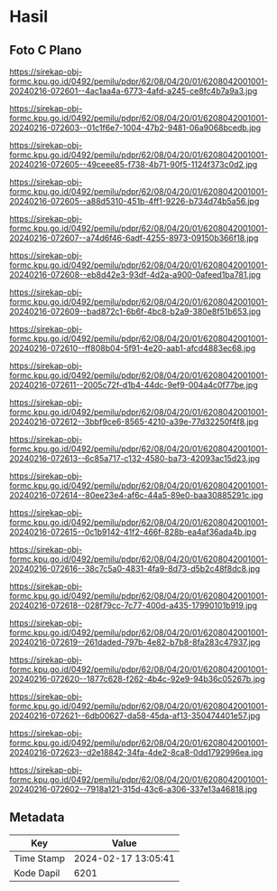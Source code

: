 # Hasil

## Foto C Plano

https://sirekap-obj-formc.kpu.go.id/0492/pemilu/pdpr/62/08/04/20/01/6208042001001-20240216-072601--4ac1aa4a-6773-4afd-a245-ce8fc4b7a9a3.jpg

https://sirekap-obj-formc.kpu.go.id/0492/pemilu/pdpr/62/08/04/20/01/6208042001001-20240216-072603--01c1f6e7-1004-47b2-9481-06a9068bcedb.jpg

https://sirekap-obj-formc.kpu.go.id/0492/pemilu/pdpr/62/08/04/20/01/6208042001001-20240216-072605--49ceee85-f738-4b71-90f5-1124f373c0d2.jpg

https://sirekap-obj-formc.kpu.go.id/0492/pemilu/pdpr/62/08/04/20/01/6208042001001-20240216-072605--a88d5310-451b-4ff1-9226-b734d74b5a56.jpg

https://sirekap-obj-formc.kpu.go.id/0492/pemilu/pdpr/62/08/04/20/01/6208042001001-20240216-072607--a74d6f46-6adf-4255-8973-09150b366f18.jpg

https://sirekap-obj-formc.kpu.go.id/0492/pemilu/pdpr/62/08/04/20/01/6208042001001-20240216-072608--eb8d42e3-93df-4d2a-a900-0afeed1ba781.jpg

https://sirekap-obj-formc.kpu.go.id/0492/pemilu/pdpr/62/08/04/20/01/6208042001001-20240216-072609--bad872c1-6b6f-4bc8-b2a9-380e8f51b653.jpg

https://sirekap-obj-formc.kpu.go.id/0492/pemilu/pdpr/62/08/04/20/01/6208042001001-20240216-072610--ff808b04-5f91-4e20-aab1-afcd4883ec68.jpg

https://sirekap-obj-formc.kpu.go.id/0492/pemilu/pdpr/62/08/04/20/01/6208042001001-20240216-072611--2005c72f-d1b4-44dc-9ef9-004a4c0f77be.jpg

https://sirekap-obj-formc.kpu.go.id/0492/pemilu/pdpr/62/08/04/20/01/6208042001001-20240216-072612--3bbf9ce6-8565-4210-a39e-77d32250f4f8.jpg

https://sirekap-obj-formc.kpu.go.id/0492/pemilu/pdpr/62/08/04/20/01/6208042001001-20240216-072613--6c85a717-c132-4580-ba73-42093ac15d23.jpg

https://sirekap-obj-formc.kpu.go.id/0492/pemilu/pdpr/62/08/04/20/01/6208042001001-20240216-072614--80ee23e4-af6c-44a5-89e0-baa30885291c.jpg

https://sirekap-obj-formc.kpu.go.id/0492/pemilu/pdpr/62/08/04/20/01/6208042001001-20240216-072615--0c1b9142-41f2-466f-828b-ea4af36ada4b.jpg

https://sirekap-obj-formc.kpu.go.id/0492/pemilu/pdpr/62/08/04/20/01/6208042001001-20240216-072616--38c7c5a0-4831-4fa9-8d73-d5b2c48f8dc8.jpg

https://sirekap-obj-formc.kpu.go.id/0492/pemilu/pdpr/62/08/04/20/01/6208042001001-20240216-072618--028f79cc-7c77-400d-a435-17990101b919.jpg

https://sirekap-obj-formc.kpu.go.id/0492/pemilu/pdpr/62/08/04/20/01/6208042001001-20240216-072619--261daded-797b-4e82-b7b8-8fa283c47937.jpg

https://sirekap-obj-formc.kpu.go.id/0492/pemilu/pdpr/62/08/04/20/01/6208042001001-20240216-072620--1877c628-f262-4b4c-92e9-94b36c05267b.jpg

https://sirekap-obj-formc.kpu.go.id/0492/pemilu/pdpr/62/08/04/20/01/6208042001001-20240216-072621--6db00627-da58-45da-af13-350474401e57.jpg

https://sirekap-obj-formc.kpu.go.id/0492/pemilu/pdpr/62/08/04/20/01/6208042001001-20240216-072623--d2e18842-34fa-4de2-8ca8-0dd1792996ea.jpg

https://sirekap-obj-formc.kpu.go.id/0492/pemilu/pdpr/62/08/04/20/01/6208042001001-20240216-072602--7918a121-315d-43c6-a306-337e13a46818.jpg


## Metadata

| Key        | Value               |
| ---------- | ------------------- |
| Time Stamp | 2024-02-17 13:05:41 |
| Kode Dapil | 6201                |



